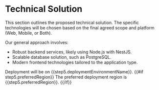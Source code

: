 # Technical Solution

This section outlines the proposed technical solution. The specific technologies will be chosen based on the final agreed scope and platform (Web, Mobile, or Both).

Our general approach involves:
- Robust backend services, likely using Node.js with NestJS.
- Scalable database solution, such as PostgreSQL.
- Modern frontend technologies tailored to the application type.

Deployment will be on {{step5.deploymentEnvironmentName}}.
{{#if step5.preferredRegion}}
The preferred deployment region is {{step5.preferredRegion}}.
{{/if}}
